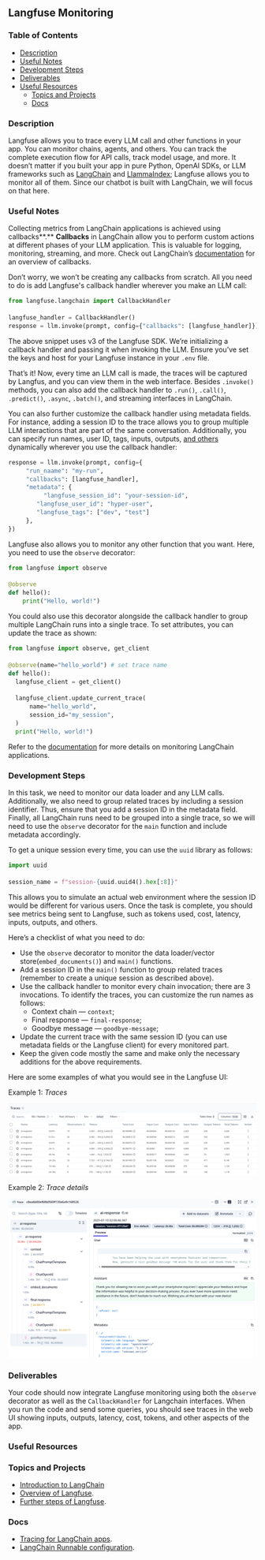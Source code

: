 ## Langfuse Monitoring

### **Table of Contents**

- [Description](#description)
- [Useful Notes](#useful-notes)
- [Development Steps](#development-steps)
- [Deliverables](#deliverables)
- [Useful Resources](#useful-resources)
    - [Topics and Projects](#topics-and-projects)
    - [Docs](#docs)

### Description

Langfuse allows you to trace every LLM call and other functions in your app. You can monitor chains, agents, and others. You can track the complete execution flow for API calls, track model usage, and more. It doesn’t matter if you built your app in pure Python, OpenAI SDKs, or LLM frameworks such as [LangChain](https://langfuse.com/docs/integrations/langchain/tracing) and [LlammaIndex](https://langfuse.com/docs/integrations/llama-index/get-started); Langfuse allows you to monitor all of them. Since our chatbot is built with LangChain, we will focus on that here.

### Useful Notes

Collecting metrics from LangChain applications is achieved using callbacks**.** **Callbacks** in LangChain allow you to perform custom actions at different phases of your LLM application. This is valuable for logging, monitoring, streaming, and more. Check out LangChain’s [documentation](https://python.langchain.com/docs/concepts/callbacks/) for an overview of callbacks.

Don’t worry, we won’t be creating any callbacks from scratch. All you need to do is add Langfuse's callback handler wherever you make an LLM call:

```python
from langfuse.langchain import CallbackHandler

langfuse_handler = CallbackHandler()
response = llm.invoke(prompt, config={"callbacks": [langfuse_handler]})
```

The above snippet uses v3 of the Langfuse SDK. We’re initializing a callback handler and passing it when invoking the LLM. Ensure you’ve set the keys and host for your Langfuse instance in your `.env` file.

That’s it! Now, every time an LLM call is made, the traces will be captured by Langfus, and you can view them in the web interface. Besides `.invoke()` methods, you can also add the callback handler to `.run()`, `.call()`, `.predict()`, `.async`, `.batch()`, and streaming interfaces in LangChain.

You can also further customize the callback handler using metadata fields. For instance, adding a session ID to the trace allows you to group multiple LLM interactions that are part of the same conversation. Additionally, you can specify run names, user ID, tags, inputs, outputs, [and others](https://langfuse.com/docs/integrations/langchain/tracing#dynamic-trace-attributes) dynamically wherever you use the callback handler:

```python
response = llm.invoke(prompt, config={
	 "run_naame": "my-run",
	 "callbacks": [langfuse_handler],
	 "metadata": {
	      "langfuse_session_id": "your-session-id",
        "langfuse_user_id": "hyper-user",
        "langfuse_tags": ["dev", "test"]
     },
})
```

Langfuse also allows you to monitor any other function that you want. Here, you need to use the `observe` decorator:

```python
from langfuse import observe

@observe
def hello():
	print("Hello, world!")
```

You could also use this decorator alongside the callback handler to group multiple LangChain runs into a single trace. To set attributes, you can update the trace as shown:

```python
from langfuse import observe, get_client

@observe(name="hello_world") # set trace name
def hello():   
  langfuse_client = get_client()
  
  langfuse_client.update_current_trace(
      name="hello_world",
      session_id="my_session",
  )
  print("Hello, world!") 
```

Refer to the [documentation](https://langfuse.com/docs/get-started) for more details on monitoring LangChain applications.

### Development Steps

In this task, we need to monitor our data loader and any LLM calls. Additionally, we also need to group related traces by including a session identifier. Thus, ensure that you add a session ID in the metadata field. Finally, all LangChain runs need to be grouped into a single trace, so we will need to use the `observe` decorator for the `main` function and include metadata accordingly.

To get a unique session every time, you can use the `uuid` library as follows:

```python
import uuid

session_name = f"session-{uuid.uuid4().hex[:8]}"
```

This allows you to simulate an actual web environment where the session ID would be different for various users. Once the task is complete, you should see metrics being sent to Langfuse, such as tokens used, cost, latency, inputs, outputs, and others.

Here’s a checklist of what you need to do:

- Use the `observe` decorator to monitor the data loader/vector store(`embed_documents()`) and `main()` functions.
- Add a session ID in the `main()` function to group related traces (remember to create a unique session as described above).
- Use the callback handler to monitor every chain invocation; there are 3 invocations. To identify the traces, you can customize the run names as follows:
  - Context chain — `context`;
  - Final response — `final-response`;
  - Goodbye message — `goodbye-message`;
- Update the current trace with the same session ID (you can use metadata fields or the Langfuse client) for every monitored part.
- Keep the given code mostly the same and make only the necessary additions for the above requirements.

Here are some examples of what you would see in the Langfuse UI:

Example 1: *Traces*

![Traces in Langfuse UI](../assets/images/traces.png)

Example 2: *Trace details*

![Trace details in UI](../assets/images/trace_details.png)

### Deliverables

Your code should now integrate Langfuse monitoring using both the `observe` decorator as well as the `CallbackHandler` for Langchain interfaces. When you run the code and send some queries, you should see traces in the web UI showing inputs, outputs, latency, cost, tokens, and other aspects of the app.

### **Useful Resources**

### **Topics and Projects**

- [Introduction to LangChain](https://hyperskill.org/projects/514)
- [Overview of Langfuse](https://hyperskill.org/learn/step/52531).
- [Further steps of Langfuse](https://hyperskill.org/learn/step/52629).

### **Docs**

- [Tracing for LangChain apps](https://langfuse.com/docs/integrations/langchain/tracing).
- [LangChain Runnable configuration](https://python.langchain.com/api_reference/core/runnables/langchain_core.runnables.config.RunnableConfig.html).






